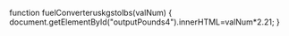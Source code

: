 function fuelConverteruskgstolbs(valNum)
{
  document.getElementById("outputPounds4").innerHTML=valNum*2.21;
}
